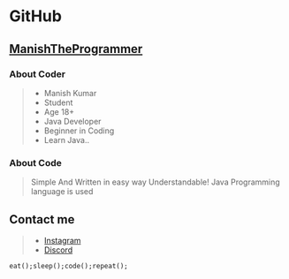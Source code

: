 # GitHub
## [ManishTheProgrammer](https://github.com/ManishTheProgrammer)

### About Coder
> - Manish Kumar
> - Student
> - Age 18+
> - Java Developer
> - Beginner in Coding
> - Learn Java..

### About Code
> Simple And Written in easy way
> Understandable!
> Java Programming language is used

## Contact me
> + [Instagram](https://instagram.com/_manishkumar07_?igshid=YmMyMTA2M2Y=)
> + [Discord](https://discord.gg/qZA29tWEYq)

`eat();sleep();code();repeat();`
